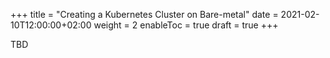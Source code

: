 +++
title = "Creating a Kubernetes Cluster on Bare-metal"
date = 2021-02-10T12:00:00+02:00
weight = 2
enableToc = true
draft = true
+++

TBD

